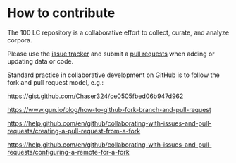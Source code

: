 # How to contribute

The 100 LC repository is a collaborative effort to collect, curate, and analyze corpora.

Please use the [issue tracker](https://github.com/uzling/100LC/issues) and submit a [pull requests](https://github.com/uzling/100LC/pulls) when adding or updating data or code.

Standard practice in collaborative development on GitHub is to follow the fork and pull request model, e.g.:

<https://gist.github.com/Chaser324/ce0505fbed06b947d962>

<https://www.gun.io/blog/how-to-github-fork-branch-and-pull-request>

<https://help.github.com/en/github/collaborating-with-issues-and-pull-requests/creating-a-pull-request-from-a-fork>

<https://help.github.com/en/github/collaborating-with-issues-and-pull-requests/configuring-a-remote-for-a-fork>
